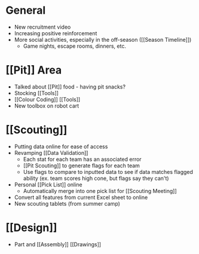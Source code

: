 
# General

- New recruitment video
- Increasing positive reinforcement
- More social activities, especially in the off-season ([[Season Timeline]])
	- Game nights, escape rooms, dinners, etc.

# [[Pit]] Area

- Talked about [[Pit]] food - having pit snacks?
- Stocking [[Tools]]
- [[Colour Coding]] [[Tools]]
- New toolbox on robot cart

# [[Scouting]]

- Putting data online for ease of access
- Revamping [[Data Validation]]
	- Each stat for each team has an associated error
	- [[Pit Scouting]] to generate flags for each team
	- Use flags to compare to inputted data to see if data matches flagged ability (ex. team scores high cone, but flags say they can't)
- Personal [[Pick List]] online
	- Automatically merge into one pick list for [[Scouting Meeting]]
- Convert all features from current Excel sheet to online
- New scouting tablets (from summer camp)

# [[Design]]

- Part and [[Assembly]] [[Drawings]]